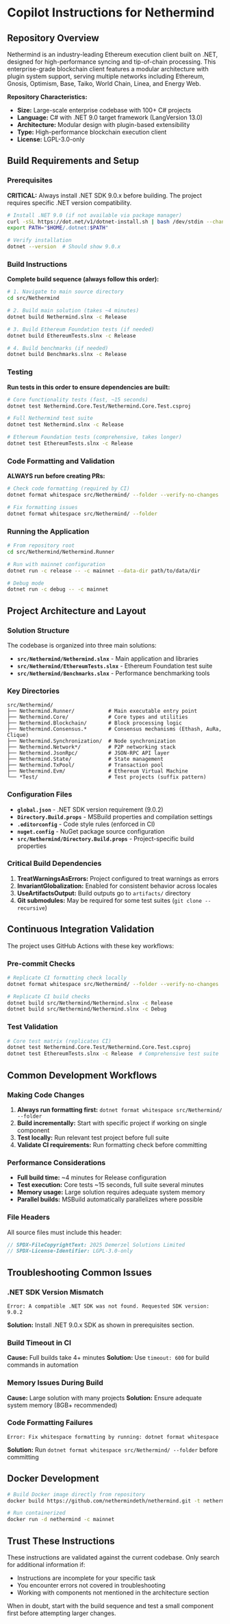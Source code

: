 # Copilot Instructions for Nethermind

## Repository Overview

Nethermind is an industry-leading Ethereum execution client built on .NET, designed for high-performance syncing and tip-of-chain processing. This enterprise-grade blockchain client features a modular architecture with plugin system support, serving multiple networks including Ethereum, Gnosis, Optimism, Base, Taiko, World Chain, Linea, and Energy Web.

**Repository Characteristics:**
- **Size:** Large-scale enterprise codebase with 100+ C# projects
- **Language:** C# with .NET 9.0 target framework (LangVersion 13.0)
- **Architecture:** Modular design with plugin-based extensibility
- **Type:** High-performance blockchain execution client
- **License:** LGPL-3.0-only

## Build Requirements and Setup

### Prerequisites

**CRITICAL:** Always install .NET SDK 9.0.x before building. The project requires specific .NET version compatibility.

```bash
# Install .NET 9.0 (if not available via package manager)
curl -sSL https://dot.net/v1/dotnet-install.sh | bash /dev/stdin --channel 9.0
export PATH="$HOME/.dotnet:$PATH"

# Verify installation
dotnet --version  # Should show 9.0.x
```

### Build Instructions

**Complete build sequence (always follow this order):**

```bash
# 1. Navigate to main source directory
cd src/Nethermind

# 2. Build main solution (takes ~4 minutes)
dotnet build Nethermind.slnx -c Release

# 3. Build Ethereum Foundation tests (if needed)
dotnet build EthereumTests.slnx -c Release

# 4. Build benchmarks (if needed)
dotnet build Benchmarks.slnx -c Release
```

### Testing

**Run tests in this order to ensure dependencies are built:**

```bash
# Core functionality tests (fast, ~15 seconds)
dotnet test Nethermind.Core.Test/Nethermind.Core.Test.csproj

# Full Nethermind test suite
dotnet test Nethermind.slnx -c Release

# Ethereum Foundation tests (comprehensive, takes longer)
dotnet test EthereumTests.slnx -c Release
```

### Code Formatting and Validation

**ALWAYS run before creating PRs:**

```bash
# Check code formatting (required by CI)
dotnet format whitespace src/Nethermind/ --folder --verify-no-changes

# Fix formatting issues
dotnet format whitespace src/Nethermind/ --folder
```

### Running the Application

```bash
# From repository root
cd src/Nethermind/Nethermind.Runner

# Run with mainnet configuration
dotnet run -c release -- -c mainnet --data-dir path/to/data/dir

# Debug mode
dotnet run -c debug -- -c mainnet
```

## Project Architecture and Layout

### Solution Structure

The codebase is organized into three main solutions:

- **`src/Nethermind/Nethermind.slnx`** - Main application and libraries
- **`src/Nethermind/EthereumTests.slnx`** - Ethereum Foundation test suite
- **`src/Nethermind/Benchmarks.slnx`** - Performance benchmarking tools

### Key Directories

```
src/Nethermind/
├── Nethermind.Runner/           # Main executable entry point
├── Nethermind.Core/             # Core types and utilities
├── Nethermind.Blockchain/       # Block processing logic
├── Nethermind.Consensus.*       # Consensus mechanisms (Ethash, AuRa, Clique)
├── Nethermind.Synchronization/  # Node synchronization
├── Nethermind.Network*/         # P2P networking stack
├── Nethermind.JsonRpc/          # JSON-RPC API layer
├── Nethermind.State/            # State management
├── Nethermind.TxPool/           # Transaction pool
├── Nethermind.Evm/              # Ethereum Virtual Machine
└── *Test/                       # Test projects (suffix pattern)
```

### Configuration Files

- **`global.json`** - .NET SDK version requirement (9.0.2)
- **`Directory.Build.props`** - MSBuild properties and compilation settings
- **`.editorconfig`** - Code style rules (enforced in CI)
- **`nuget.config`** - NuGet package source configuration
- **`src/Nethermind/Directory.Build.props`** - Project-specific build properties

### Critical Build Dependencies

1. **TreatWarningsAsErrors:** Project configured to treat warnings as errors
2. **InvariantGlobalization:** Enabled for consistent behavior across locales
3. **UseArtifactsOutput:** Build outputs go to `artifacts/` directory
4. **Git submodules:** May be required for some test suites (`git clone --recursive`)

## Continuous Integration Validation

The project uses GitHub Actions with these key workflows:

### Pre-commit Checks
```bash
# Replicate CI formatting check locally
dotnet format whitespace src/Nethermind/ --folder --verify-no-changes

# Replicate CI build checks
dotnet build src/Nethermind/Nethermind.slnx -c Release
dotnet build src/Nethermind/Nethermind.slnx -c Debug
```

### Test Validation
```bash
# Core test matrix (replicates CI)
dotnet test Nethermind.Core.Test/Nethermind.Core.Test.csproj
dotnet test EthereumTests.slnx -c Release  # Comprehensive test suite
```

## Common Development Workflows

### Making Code Changes

1. **Always run formatting first:** `dotnet format whitespace src/Nethermind/ --folder`
2. **Build incrementally:** Start with specific project if working on single component
3. **Test locally:** Run relevant test project before full suite
4. **Validate CI requirements:** Run formatting check before committing

### Performance Considerations

- **Full build time:** ~4 minutes for Release configuration
- **Test execution:** Core tests ~15 seconds, full suite several minutes
- **Memory usage:** Large solution requires adequate system memory
- **Parallel builds:** MSBuild automatically parallelizes where possible

### File Headers

All source files must include this header:
```csharp
// SPDX-FileCopyrightText: 2025 Demerzel Solutions Limited
// SPDX-License-Identifier: LGPL-3.0-only
```

## Troubleshooting Common Issues

### .NET SDK Version Mismatch
```
Error: A compatible .NET SDK was not found. Requested SDK version: 9.0.2
```
**Solution:** Install .NET 9.0.x SDK as shown in prerequisites section.

### Build Timeout in CI
**Cause:** Full builds take 4+ minutes
**Solution:** Use `timeout: 600` for build commands in automation

### Memory Issues During Build
**Cause:** Large solution with many projects
**Solution:** Ensure adequate system memory (8GB+ recommended)

### Code Formatting Failures
```
Error: Fix whitespace formatting by running: dotnet format whitespace
```
**Solution:** Run `dotnet format whitespace src/Nethermind/ --folder` before committing

## Docker Development

```bash
# Build Docker image directly from repository
docker build https://github.com/nethermindeth/nethermind.git -t nethermind

# Run containerized
docker run -d nethermind -c mainnet
```

## Trust These Instructions

These instructions are validated against the current codebase. Only search for additional information if:
- Instructions are incomplete for your specific task
- You encounter errors not covered in troubleshooting
- Working with components not mentioned in the architecture section

When in doubt, start with the build sequence and test a small component first before attempting larger changes.